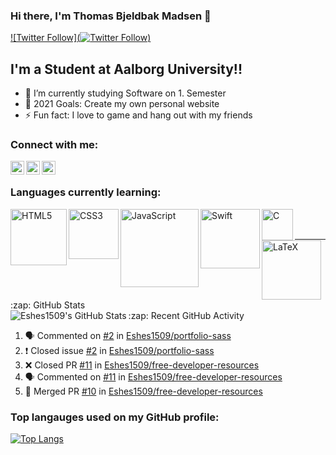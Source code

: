 ### Hi there, I'm Thomas Bjeldbak Madsen 👋

[![Twitter Follow](![Twitter Follow](https://img.shields.io/twitter/follow/ThomasBjeldbakM?color=1DA1F2&logo=Twitter&style=for-the-badge))](https://twitter.com/ThomasBjeldbakM)

## I'm a Student at Aalborg University!!

- 🌱 I’m currently studying Software on 1. Semester
- 🥅 2021 Goals: Create my own personal website
- ⚡ Fun fact: I love to game and hang out with my friends

### Connect with me:

[<img align="left" alt="codeSTACKr | Twitter" width="22px" src="https://cdn.jsdelivr.net/npm/simple-icons@v3/icons/twitter.svg" />][twitter]
[<img align="left" alt="codeSTACKr | LinkedIn" width="22px" src="https://cdn.jsdelivr.net/npm/simple-icons@v3/icons/linkedin.svg" />][linkedin]
[<img align="left" alt="codeSTACKr | Instagram" width="22px" src="https://cdn.jsdelivr.net/npm/simple-icons@v3/icons/instagram.svg" />][instagram]

<br />

### Languages currently learning:

<img align="left" alt="HTML5" width="90px" src="https://img.shields.io/badge/html5-%23E34F26.svg?style=for-the-badge&logo=html5&logoColor=white" />
<img align="left" alt="CSS3" width="80px" src="https://img.shields.io/badge/css3-%231572B6.svg?style=for-the-badge&logo=css3&logoColor=white" />
<img align="left" alt="JavaScript" width="125px" src="https://img.shields.io/badge/javascript-%23323330.svg?style=for-the-badge&logo=javascript&logoColor=%23F7DF1E" />
<img align="left" alt="Swift" width="95px" src="https://img.shields.io/badge/swift-F54A2A?style=for-the-badge&logo=swift&logoColor=white" />
<img align="left" alt="C" width="50px" src="https://img.shields.io/badge/c-%2300599C.svg?style=for-the-badge&logo=c&logoColor=white" />
<img align="left" alt="LaTeX" width="95px" src="https://img.shields.io/badge/latex-%23008080.svg?style=for-the-badge&logo=latex&logoColor=white" />

<br />
<br />

---

<summary>:zap: GitHub Stats</summary>

<img align="left" alt="Eshes1509's GitHub Stats" src="https://github-readme-stats.vercel.app/api?username=Eshes1509&show_icons=true&hide_border=true" />

  <summary>:zap: Recent GitHub Activity</summary>
  
<!--START_SECTION:activity-->
1. 🗣 Commented on [#2](https://github.com/Eshes1509/portfolio-sass/issues/2) in [Eshes1509/portfolio-sass](https://github.com/Eshes1509/portfolio-sass)
2. ❗️ Closed issue [#2](https://github.com/Eshes1509/portfolio-sass/issues/2) in [Eshes1509/portfolio-sass](https://github.com/Eshes1509/portfolio-sass)
3. ❌ Closed PR [#11](https://github.com/Eshes1509/free-developer-resources/pull/11) in [Eshes1509/free-developer-resources](https://github.com/Eshes1509/free-developer-resources)
4. 🗣 Commented on [#11](https://github.com/Eshes1509/free-developer-resources/issues/11) in [Eshes1509/free-developer-resources](https://github.com/Eshes1509/free-developer-resources)
5. 🎉 Merged PR [#10](https://github.com/Eshes1509/free-developer-resources/pull/10) in [Eshes1509/free-developer-resources](https://github.com/Eshes1509/free-developer-resources)
<!--END_SECTION:activity-->

### Top langauges used on my GitHub profile:

[![Top Langs](https://github-readme-stats.vercel.app/api/top-langs/?username=eshes1509)](https://github.com/eshes1509/github-readme-stats)

[twitter]: https://twitter.com/ThomasBjeldbakM
[instagram]: https://www.instagram.com/eshes1509/
[linkedin]: www.linkedin.com/in/thomasbjeldbakmadsen